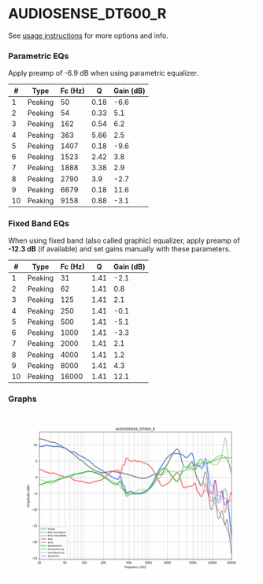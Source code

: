 # AUDIOSENSE_DT600_R
See [usage instructions](https://github.com/jaakkopasanen/AutoEq#usage) for more options and info.

### Parametric EQs
Apply preamp of -6.9 dB when using parametric equalizer.

|   # | Type    |   Fc (Hz) |    Q |   Gain (dB) |
|-----|---------|-----------|------|-------------|
|   1 | Peaking |        50 | 0.18 |        -6.6 |
|   2 | Peaking |        54 | 0.33 |         5.1 |
|   3 | Peaking |       162 | 0.54 |         6.2 |
|   4 | Peaking |       363 | 5.66 |         2.5 |
|   5 | Peaking |      1407 | 0.18 |        -9.6 |
|   6 | Peaking |      1523 | 2.42 |         3.8 |
|   7 | Peaking |      1888 | 3.38 |         2.9 |
|   8 | Peaking |      2790 | 3.9  |        -2.7 |
|   9 | Peaking |      6679 | 0.18 |        11.6 |
|  10 | Peaking |      9158 | 0.88 |        -3.1 |

### Fixed Band EQs
When using fixed band (also called graphic) equalizer, apply preamp of **-12.3 dB** (if available) and set gains manually with these parameters.

|   # | Type    |   Fc (Hz) |    Q |   Gain (dB) |
|-----|---------|-----------|------|-------------|
|   1 | Peaking |        31 | 1.41 |        -2.1 |
|   2 | Peaking |        62 | 1.41 |         0.8 |
|   3 | Peaking |       125 | 1.41 |         2.1 |
|   4 | Peaking |       250 | 1.41 |        -0.1 |
|   5 | Peaking |       500 | 1.41 |        -5.1 |
|   6 | Peaking |      1000 | 1.41 |        -3.3 |
|   7 | Peaking |      2000 | 1.41 |         2.1 |
|   8 | Peaking |      4000 | 1.41 |         1.2 |
|   9 | Peaking |      8000 | 1.41 |         4.3 |
|  10 | Peaking |     16000 | 1.41 |        12.1 |

### Graphs
![](./AUDIOSENSE_DT600_R.png)
